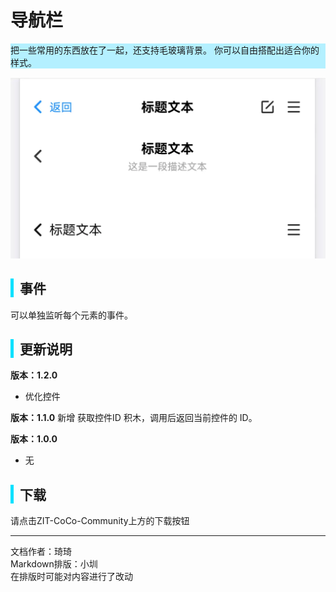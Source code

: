 # 导航栏
<div style="background-color: rgb(180, 240, 255);">
  把一些常用的东西放在了一起，还支持毛玻璃背景。
  你可以自由搭配出适合你的样式。
</div>

![样式：导航栏样式](images/1.png)

<div style="border-left: 5px solid rgb(0, 225, 255); padding-left: 10px;">
<h2>事件</h2>
</div>

可以单独监听每个元素的事件。

<div style="border-left: 5px solid rgb(0, 225, 255); padding-left: 10px;">
<h2>更新说明</h2>
</div>

**版本：1.2.0**
- 优化控件

**版本：1.1.0**
新增 获取控件ID 积木，调用后返回当前控件的 ID。

**版本：1.0.0**
- 无

<div style="border-left: 5px solid rgb(0, 225, 255); padding-left: 10px;">
<h2> 下载</h2>
</div>
请点击ZIT-CoCo-Community上方的下载按钮

---
文档作者：琦琦  
Markdown排版：小圳  
在排版时可能对内容进行了改动  